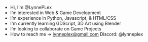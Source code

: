 -  Hi, I’m @LynnePLex
-  I’m interested in Web & Game Development
-  I’m  experience in Python, Javascript, & HTML/CSS
-  I'm currently learning GDScript, 3D Art using Blender
-  I’m looking to collaborate on Game Projects
-  How to reach me -> lynneplex@gmail.com Discord: @lynneplex

<!---
LynnePLex/LynnePLex is a ✨ special ✨ repository because its `README.md` (this file) appears on your GitHub profile.
You can click the Preview link to take a look at your changes.
--->
